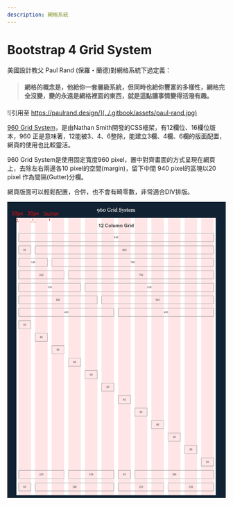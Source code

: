 ```yaml
---
description: 網格系統
---
```


# Bootstrap 4 Grid System

美國設計教父 Paul Rand \(保羅・蘭德\)對網格系統下過定義：

> #### 網格的概念是，他給你一套層級系統，但同時也給你豐富的多樣性，網格完全沒變，變的永遠是網格裡面的東西，就是這點讓事情變得活潑有趣。

![&#x5F15;&#x7528;&#x81F3; https://paulrand.design/](../.gitbook/assets/paul-rand.jpg)

[960 Grid System](http://960.gs/)，是由Nathan Smith開發的CSS框架，有12欄位、16欄位版本，960 正是意味著，12能被3、4、6整除，能建立3欄、4欄、6欄的版面配置，網頁的使用也比較靈活。

 960 Grid System是使用固定寬度960 pixel，置中對齊畫面的方式呈現在網頁上，去除左右兩邊各10 pixel的空間\(margin\)，留下中間 940 pixel的區塊以20 pixel 作為間隔\(Gutter\)分欄。

網頁版面可以輕鬆配置，合併，也不會有畸零數，非常適合DIV排版。

![](../.gitbook/assets/960.jpg)

